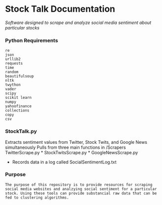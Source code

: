 # Stock Talk Documentation
<i>Software designed to scrape and analyze social media sentiment about particular stocks</i>

### Python Requirements
    re
    json
    urllib2
    requests
    time
    random
    beautifulsoup
    nltk
    twython
    vader
    scipy
    scikit learn
    numpy
    yahoofinance
    collections
    copy
    csv
    
### StockTalk.py
   Extracts sentiment values from Twitter, Stock Twits, and Google News simultaneously 
   Pulls from three main functions in /Scrapers
    TwitterScrape.py
      * StockTwitsScrape.py
      * GoogleNewsScrape.py
   * Records data in a log called SocialSentimentLog.txt

### Purpose
    The purpose of this repository is to provide resources for scraping social media websites and analzying social sentiment for a particular stock. Using these tools can provide substancial raw data that can be fed to clustering algorithms.
